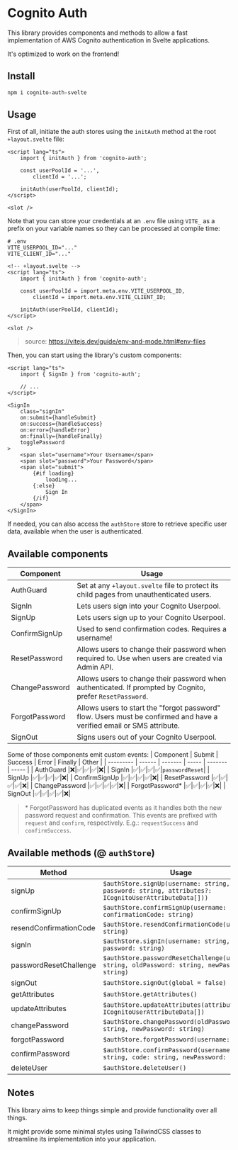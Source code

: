# Cognito Auth

This library provides components and methods to allow a fast implementation of AWS Cognito authentication in Svelte applications.

It's optimized to work on the frontend!

## Install

```bash
npm i cognito-auth-svelte
```

## Usage

First of all, initiate the auth stores using the `initAuth` method at the root `+layout.svelte` file:

```svelte
<script lang="ts">
	import { initAuth } from 'cognito-auth';

	const userPoolId = '...',
		clientId = '...';

	initAuth(userPoolId, clientId);
</script>

<slot />
```

Note that you can store your credentials at an `.env` file using `VITE_` as a prefix on your variable names so they can be processed at compile time:

```env
# .env
VITE_USERPOOL_ID="..."
VITE_CLIENT_ID="..."
```

```svelte
<!-- +layout.svelte -->
<script lang="ts">
	import { initAuth } from 'cognito-auth';

	const userPoolId = import.meta.env.VITE_USERPOOL_ID,
		clientId = import.meta.env.VITE_CLIENT_ID;

	initAuth(userPoolId, clientId);
</script>

<slot />
```

> source: https://vitejs.dev/guide/env-and-mode.html#env-files

Then, you can start using the library's custom components:

```svelte
<script lang="ts">
	import { SignIn } from 'cognito-auth';

	// ...
</script>

<SignIn
	class="signIn"
	on:submit={handleSubmit}
	on:success={handleSuccess}
	on:error={handleError}
	on:finally={handleFinally}
	togglePassword
>
	<span slot="username">Your Username</span>
	<span slot="password">Your Password</span>
	<span slot="submit">
		{#if loading}
			loading...
		{:else}
			Sign In
		{/if}
	</span>
</SignIn>
```

If needed, you can also access the `authStore` store to retrieve specific user data, available when the user is authenticated.

## Available components

| Component      | Usage                                                                                                                 |
| -------------- | --------------------------------------------------------------------------------------------------------------------- |
| AuthGuard      | Set at any `+layout.svelte` file to protect its child pages from unauthenticated users.                               |
| SignIn         | Lets users sign into your Cognito Userpool.                                                                           |
| SignUp         | Lets users sign up to your Cognito Userpool.                                                                          |
| ConfirmSignUp  | Used to send confirmation codes. Requires a username!                                                                 |
| ResetPassword  | Allows users to change their password when required to. Use when users are created via Admin API.                     |
| ChangePassword | Allows users to change their password when authenticated. If prompted by Cognito, prefer `ResetPassword`.             |
| ForgotPassword | Allows users to start the "forgot password" flow. Users must be confirmed and have a verified email or SMS attribute. |
| SignOut        | Signs users out of your Cognito Userpool.                                                                             |

Some of those components emit custom events:
| Component | Submit | Success | Error | Finally | Other |
| --------- | ------ | ------- | ----- | ------- | ----- |
| AuthGuard |❌|✅|✅|✅|❌|
| SignIn |✅|✅|✅|✅|`passwordReset`|
| SignUp |✅|✅|✅|✅|❌|
| ConfirmSignUp |✅|✅|✅|✅|❌|
| ResetPassword |✅|✅|✅|✅|❌|
| ChangePassword |✅|✅|✅|✅|❌|
| ForgotPassword\* |✅|✅|✅|✅|❌|
| SignOut |✅|✅|✅|✅|❌|

> \* ForgotPassword has duplicated events as it handles both the new password request and confirmation.
> This events are prefixed with `request` and `confirm`, respectively.
> E.g.: `requestSuccess` and `confirmSuccess`.

## Available methods (@ `authStore`)

| Method                 | Usage                                                                                              |
| ---------------------- | -------------------------------------------------------------------------------------------------- |
| signUp                 | `$authStore.signUp(username: string, password: string, attributes?: ICognitoUserAttributeData[]))` |
| confirmSignUp          | `$authStore.confirmSignUp(username: string, confirmationCode: string)`                             |
| resendConfirmationCode | `$authStore.resendConfirmationCode(username: string)`                                              |
| signIn                 | `$authStore.signIn(username: string, password: string)`                                            |
| passwordResetChallenge | `$authStore.passwordResetChallenge(username: string, oldPassword: string, newPassword: string)`    |
| signOut                | `$authStore.signOut(global = false)`                                                               |
| getAttributes          | `$authStore.getAttributes()`                                                                       |
| updateAttributes       | `$authStore.updateAttributes(attributes: ICognitoUserAttributeData[])`                             |
| changePassword         | `$authStore.changePassword(oldPassword: string, newPassword: string)`                              |
| forgotPassword         | `$authStore.forgotPassword(username: string)`                                                      |
| confirmPassword        | `$authStore.confirmPassword(username: string, code: string, newPassword: string)`                  |
| deleteUser             | `$authStore.deleteUser()`                                                                          |

## Notes

This library aims to keep things simple and provide functionality over all things.

It might provide some minimal styles using TailwindCSS classes to streamline its implementation into your application.
